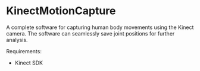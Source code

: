 # KinectMotionCapture
A complete software for capturing human body movements using the Kinect camera. The software can seamlessly save joint positions for further analysis.

Requirements:
- Kinect SDK

